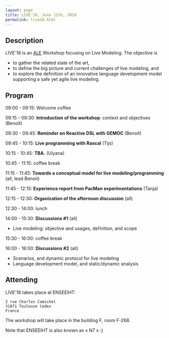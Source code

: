 ```yaml
---
layout: page
title: LIVE'18, June 11th, 2018
permalink: live18.html
---
```


## Description

LIVE'18 is an [ALE](http://gemoc.org/ale/) Workshop focusing on Live Modeling. The objective is 
- to gather the related state of the art,
- to define the big picture and current challenges of live modeling, and
- to explore the definition of an innovative language development model supporting a safe yet agile live modeling.

## Program

09:00 - 09:15: Welcome coffee

09:15 - 09:30: **Introduction of the workshop**: context and objectives (Benoit)

09:30 - 09:45: **Reminder on Reactive DSL with GEMOC** (Benoit)

09:45 - 10:15: **Live programming with Rascal** (Tijs)

10:15 - 10:45: **TBA.** (Ulyana)

10:45 - 11:15: coffee break

11:15 - 11:45: **Towards a conceptual model for live modeling/programming** (all, lead Benoit)

11:45 - 12:15: **Experience report from PacMan experimentations** (Tanja)

12:15 - 12:30: **Organization of the afternoon discussion** (all)

12:30 - 14:00: lunch

14:00 - 15:30: **Discussions #1** (all)
- Live modeling: objective and usages, definition, and scope

15:30 - 16:00: coffee break

16:00 - 18:00: **Discussions #2** (all)
- Scenarios, and dynamic protocol for live modeling
- Language development model, and static/dynamic analysis

## Attending

LIVE'18 takes place at ENSEEIHT:

    2 rue Charles Camichel
    31071 Toulouse Cedex
    France

The workshop will take place in the building F, room F-268. 

Note that ENSEEIHT is also known as « N7 » :)
